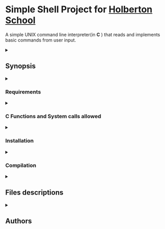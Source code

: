 # Simple Shell Project for <a href="https://www.holbertonschool.com/">Holberton School</a>
A simple UNIX command line interpreter(in **C** ) that reads and implements basic commands from user input.

<details>
    <summary><h2>Synopsis</h2></summary>
    The HSH simple_shell is a program that reads commands provided by a user through Standard Input Stream and attempts to execute them by means of low level system procedures. This is by using built in functions, or searching for executable programs in the operating system.

    The shell has two operating modes:

    **Interactive** and **Non-interactive**.
    In **Interactive mode**, the shell will display a prompt ($) indicating that the user can write and execute a command. After the command is run, the prompt will appear again a wait for a new command. This can go indefinitely as long as the user does not exit the shell.

    In **Non-interactive mode**, the shell will need to be run with a command input piped into its execution so that the command is run as soon as the Shell starts. In this mode no prompt will appear, and no further input will be expected from the user.

    In both modes, commands can be written with their absolute path or simply their executable name if they exist in one of the folders defined by the environmental variable PATH or as built in functions of the Shell.

</details>

<details>
    <summary><h3>Requirements</h3></summary>
     *Allowed editors: vi, vim, emac* s.
     
     *  You are not allowed to use global*  variables.
     
     *  No more than 5 functions per file* .
     
     *  it is not necessary to upload the test network to * your repository.
     
     *  The prototypes of all your functions should be included in your header file called main.h.
     
     *  Note that we will not provide the putchar function for this project.
</details>

<details>
    <summary><h3>C Functions and System calls allowed</h3></summary>

    > **all functions from strings.h**
> **access** (man 2 access)
> **chdir** (man 2 chdir)
> **close** (man 2 close)
> **closedir** (man 3 closedir)
> **execve** (man 2 execve)
> **exit** (man 3 exit)
> **_exit** (man 2 _exit)
> **fflush** (man 3 fflush)
> **fork** (man 2 fork)
> **free** (man 3 free)
> **getcwd** (man 3 getcwd)
> **getline** (man 3 getline)
> **getpid** (man 2 getpid)
> **isatty** (man 3 isatty)
> **kill** (man 2 kill)
> **malloc** (man 3 malloc)
> **open** (man 2 open)
> **opendir** (man 3 opendir)
> **perror** (man 3 perror)
> **printf** (man 3 printf)
> **fprintf** (man 3 fprintf)
> **vfprintf** (man 3 vfprintf)
> **sprintf** (man 3 sprintf)
> **putchar** (man 3 putchar)
> **read** (man 2 read)
> **readdir** (man 3 readdir)
> **signal** (man 2 signal)
> **stat** (__xstat) (man 2 stat)
> **lstat** (__lxstat) (man 2 lstat)
> **fstat** (__fxstat) (man 2 fstat)
> **strtok** (man 3 strtok)
> **wait** (man 2 wait)
> **waitpid** (man 2 waitpid)
> **wait3** (man 2 wait3)
> **wait4** (man 2 wait4)
> **write** (man 2 write)
</details>

<details>
    <summary><h3>Installation</h3></summary>
All files compiled on Ubuntu 20.04

**Clone repo**:
`$ git clone https://github.com/solp22/holbertonschool-simple_shell.git`
</details>

<details>
    <summary><h3>Compilation</h3></summary>

    In order to test the HSH simple shell, you will need to open a terminal in a Linux distribution and go to the folder you just cloned from GitHub. In there, you will need to compile the program, which was tested in GNU GCC 5.5.0 with different error flags such as:

> **-Wall:**  Enables all the warnings about constructions.
> 
> **-Wextra:**  Enables some extra warning flags that are not enabled by  **-Wall**.
> 
> **-Werror:**  Make all warnings into hard errors.
> 
> **-pedantic:**  Issue all the mandatory diagnostics listed in the C standard.

The compilation code goes as follows:

    test@ubuntu:~/simple_shell$ gcc -Wall -Werror -Wextra -pedantic *.c -o hsh

By default, the name of the executable will be **hsh**, but you can change it if you desire to do so.

**Execution:**

Once the program is compiled you will need to execute the shell with the following code:

Interactive mode: 

    test@ubuntu:~/simple_shell$ ./hsh

Non-interactive mode:

    test@ubuntu:~/simple_shell$ echo "command" | ./hsh
</details>

<details>
    <summary><h2>Files descriptions</h2></summary>

</details>

<details>
    <summary><h2>Authors</h2></summary>
Sol Puente <a href='https://github.com/solp22'> Sol Puente Github</a>

Marcos Perdomo <a href='https://github.com/MarcosPerdomoVaz'> Marcos Perdomo Github</a>

Mariana Echeto <a href="">Maria Echeto Github</a>
</details>
